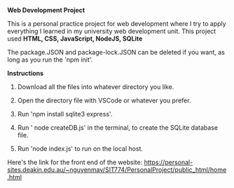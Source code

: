 **Web Development Project**

This is a personal practice project for web development where I try to apply everything I learned in my university web development unit. This project used **HTML, CSS, JavaScript, NodeJS, SQLite**

The package.JSON and package-lock.JSON can be deleted if you want, as long as you run the 'npm init'.

**Instructions**

1. Download all the files into whatever directory you like.

2. Open the directory file with VSCode or whatever you prefer.
  
3. Run 'npm install sqlite3 express'.

4. Run ' node createDB.js' in the terminal, to create the SQLite database file.

5. Run 'node index.js' to run on the local host.

Here's the link for the front end of the website:
https://personal-sites.deakin.edu.au/~nguyenmav/SIT774/PersonalProject/public_html/home.html 
